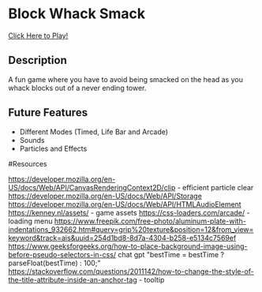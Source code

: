 # Block Whack Smack

[Click Here to Play!](https://phoenixxdevs.github.io/Block-Whack-Smack/ "My hi-score is 453")

## Description

A fun game where you have to avoid being smacked on the head as you whack blocks out of a never ending tower.

## Future Features

- Different Modes (Timed, Life Bar and Arcade)
- Sounds
- Particles and Effects

#Resources

https://developer.mozilla.org/en-US/docs/Web/API/CanvasRenderingContext2D/clip - efficient particle clear
https://developer.mozilla.org/en-US/docs/Web/API/Storage 
https://developer.mozilla.org/en-US/docs/Web/API/HTMLAudioElement
https://kenney.nl/assets/ - game assets
https://css-loaders.com/arcade/ - loading menu
https://www.freepik.com/free-photo/aluminum-plate-with-indentations_932662.htm#query=grip%20texture&position=12&from_view=keyword&track=ais&uuid=254d1bd8-8d7a-4304-b258-e5134c7569ef
https://www.geeksforgeeks.org/how-to-place-background-image-using-before-pseudo-selectors-in-css/
chat gpt "bestTime = bestTime ? parseFloat(bestTime) : 100;"
https://stackoverflow.com/questions/2011142/how-to-change-the-style-of-the-title-attribute-inside-an-anchor-tag - tooltip
